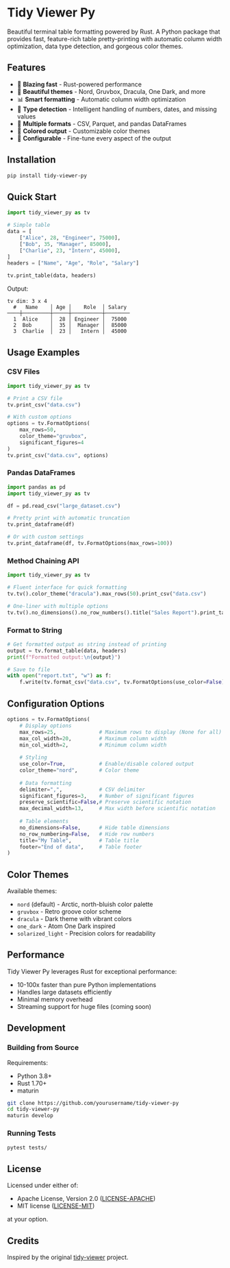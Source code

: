 # Tidy Viewer Py

Beautiful terminal table formatting powered by Rust. A Python package that provides fast, feature-rich table pretty-printing with automatic column width optimization, data type detection, and gorgeous color themes.

## Features

- 🚀 **Blazing fast** - Rust-powered performance
- 🎨 **Beautiful themes** - Nord, Gruvbox, Dracula, One Dark, and more
- 📊 **Smart formatting** - Automatic column width optimization
- 🔢 **Type detection** - Intelligent handling of numbers, dates, and missing values
- 📁 **Multiple formats** - CSV, Parquet, and pandas DataFrames
- 🌈 **Colored output** - Customizable color themes
- 📏 **Configurable** - Fine-tune every aspect of the output

## Installation

```bash
pip install tidy-viewer-py
```

## Quick Start

```python
import tidy_viewer_py as tv

# Simple table
data = [
    ["Alice", 28, "Engineer", 75000],
    ["Bob", 35, "Manager", 85000],
    ["Charlie", 23, "Intern", 45000],
]
headers = ["Name", "Age", "Role", "Salary"]

tv.print_table(data, headers)
```

Output:
```
tv dim: 3 x 4
  #   Name    │ Age │    Role  │ Salary
────┼─────────┼─────┼──────────┼────────
  1  Alice    │  28 │ Engineer │  75000
  2  Bob      │  35 │  Manager │  85000
  3  Charlie  │  23 │   Intern │  45000
```

## Usage Examples

### CSV Files

```python
import tidy_viewer_py as tv

# Print a CSV file
tv.print_csv("data.csv")

# With custom options
options = tv.FormatOptions(
    max_rows=50,
    color_theme="gruvbox",
    significant_figures=4
)
tv.print_csv("data.csv", options)
```

### Pandas DataFrames

```python
import pandas as pd
import tidy_viewer_py as tv

df = pd.read_csv("large_dataset.csv")

# Pretty print with automatic truncation
tv.print_dataframe(df)

# Or with custom settings
tv.print_dataframe(df, tv.FormatOptions(max_rows=100))
```

### Method Chaining API

```python
import tidy_viewer_py as tv

# Fluent interface for quick formatting
tv.tv().color_theme("dracula").max_rows(50).print_csv("data.csv")

# One-liner with multiple options
tv.tv().no_dimensions().no_row_numbers().title("Sales Report").print_table(data, headers)
```

### Format to String

```python
# Get formatted output as string instead of printing
output = tv.format_table(data, headers)
print(f"Formatted output:\n{output}")

# Save to file
with open("report.txt", "w") as f:
    f.write(tv.format_csv("data.csv", tv.FormatOptions(use_color=False)))
```

## Configuration Options

```python
options = tv.FormatOptions(
    # Display options
    max_rows=25,              # Maximum rows to display (None for all)
    max_col_width=20,         # Maximum column width
    min_col_width=2,          # Minimum column width
    
    # Styling
    use_color=True,           # Enable/disable colored output
    color_theme="nord",       # Color theme
    
    # Data formatting
    delimiter=",",            # CSV delimiter
    significant_figures=3,    # Number of significant figures
    preserve_scientific=False,# Preserve scientific notation
    max_decimal_width=13,     # Max width before scientific notation
    
    # Table elements
    no_dimensions=False,      # Hide table dimensions
    no_row_numbering=False,   # Hide row numbers
    title="My Table",         # Table title
    footer="End of data",     # Table footer
)
```

## Color Themes

Available themes:
- `nord` (default) - Arctic, north-bluish color palette
- `gruvbox` - Retro groove color scheme
- `dracula` - Dark theme with vibrant colors
- `one_dark` - Atom One Dark inspired
- `solarized_light` - Precision colors for readability

## Performance

Tidy Viewer Py leverages Rust for exceptional performance:

- 10-100x faster than pure Python implementations
- Handles large datasets efficiently
- Minimal memory overhead
- Streaming support for huge files (coming soon)

## Development

### Building from Source

Requirements:
- Python 3.8+
- Rust 1.70+
- maturin

```bash
git clone https://github.com/yourusername/tidy-viewer-py
cd tidy-viewer-py
maturin develop
```

### Running Tests

```bash
pytest tests/
```

## License

Licensed under either of:
- Apache License, Version 2.0 ([LICENSE-APACHE](LICENSE-APACHE))
- MIT license ([LICENSE-MIT](LICENSE-MIT))

at your option.

## Credits

Inspired by the original [tidy-viewer](https://github.com/alexhallam/tv) project.